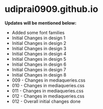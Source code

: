 # udiprai0909.github.io

**Updates will be mentioned below:**

- Added some font families
- Initial Changes in design 1
- Initial Changes in design 2
- Initial Changes in design 3
- Initial Changes in design 4
- Initial Changes in design 5
- Initial Changes in design 6
- Initial Changes in design 7
- Initial Changes in design 8
- 009 - Changes in mediaqueries.css
- 010 - Changes in mediaqueries.css
- 011 - Changes in mediaqueries.css
- 012 - Changes in mediaqueries.css
- 012 - Overall initial changes done
